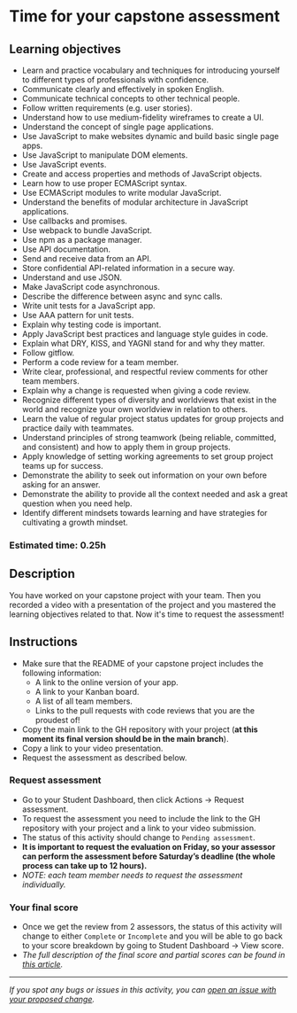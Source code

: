 
# Time for your capstone assessment

## Learning objectives

- Learn and practice vocabulary and techniques for introducing yourself to different types of professionals with confidence.
- Communicate clearly and effectively in spoken English.
- Communicate technical concepts to other technical people.
- Follow written requirements (e.g. user stories).
- Understand how to use medium-fidelity wireframes to create a UI.
- Understand the concept of single page applications.
- Use JavaScript to make websites dynamic and build basic single page apps.
- Use JavaScript to manipulate DOM elements.
- Use JavaScript events.
- Create and access properties and methods of JavaScript objects.
- Learn how to use proper ECMAScript syntax.
- Use ECMAScript modules to write modular JavaScript.
- Understand the benefits of modular architecture in JavaScript applications.
- Use callbacks and promises.
- Use webpack to bundle JavaScript.
- Use npm as a package manager.
- Use API documentation.
- Send and receive data from an API.
- Store confidential API-related information in a secure way.
- Understand and use JSON.
- Make JavaScript code asynchronous.
- Describe the difference between async and sync calls.
- Write unit tests for a JavaScript app.
- Use AAA pattern for unit tests.
- Explain why testing code is important.
- Apply JavaScript best practices and language style guides in code.
- Explain what DRY, KISS, and YAGNI stand for and why they matter.
- Follow gitflow.
- Perform a code review for a team member.
- Write clear, professional, and respectful review comments for other team members.
- Explain why a change is requested when giving a code review.
- Recognize different types of diversity and worldviews that exist in the world and recognize your own worldview in relation to others.
- Learn the value of regular project status updates for group projects and practice daily with teammates.
- Understand principles of strong teamwork (being reliable, committed, and consistent) and how to apply them in group projects.
- Apply knowledge of setting working agreements to set group project teams up for success.
- Demonstrate the ability to seek out information on your own before asking for an answer.
- Demonstrate the ability to provide all the context needed and ask a great question when you need help.
- Identify different mindsets towards learning and have strategies for cultivating a growth mindset.

### Estimated time: 0.25h

## Description

You have worked on your capstone project with your team. Then you recorded a video with a presentation of the project and you mastered the learning objectives related to that. Now it's time to request the assessment!

## Instructions

- Make sure that the README of your capstone project includes the following information:
    - A link to the online version of your app.
    - A link to your Kanban board.
    - A list of all team members.
    - Links to the pull requests with code reviews that you are the proudest of!
- Copy the main link to the GH repository with your project (**at this moment its final version should be in the main branch**).
- Copy a link to your video presentation.
- Request the assessment as described below.

### Request assessment

- Go to your Student Dashboard, then click Actions → Request assessment.
- To request the assessment you need to include the link to the GH repository with your project and a link to your video submission.
- The status of this activity should change to `Pending assessment`.
- **It is important to request the evaluation on Friday, so your assessor can perform the assessment before Saturday’s deadline (the whole process can take up to 12 hours).**
- *NOTE: each team member needs to request the assessment individually.*

### Your final score

- Once we get the review from 2 assessors, the status of this activity will change to either `Complete` or `Incomplete` and you will be able to go back to your score breakdown by going to Student Dashboard → View score.
- *The full description of the final score and partial scores can be found in [this article](https://github.com/microverseinc/curriculum-javascript/blob/main/group-capstone/articles/assessment_score.md).*

---

*If you spot any bugs or issues in this activity, you can [open an issue with your proposed change](https://github.com/microverseinc/curriculum-transversal-skills/blob/main/git-github/articles/open_issue.md).*
